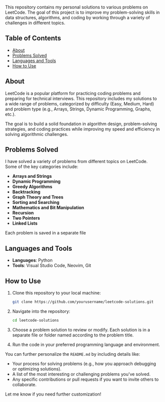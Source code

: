 This repository contains my personal solutions to various problems on LeetCode. The goal of this project is to improve my problem-solving skills in data structures, algorithms, and coding by working through a variety of challenges in different topics.

## Table of Contents

- [About](#about)
- [Problems Solved](#problems-solved)
- [Languages and Tools](#languages-and-tools)
- [How to Use](#how-to-use)


## About

LeetCode is a popular platform for practicing coding problems and preparing for technical interviews. This repository includes my solutions to a wide range of problems, categorized by difficulty (Easy, Medium, Hard) and problem type (e.g., Arrays, Strings, Dynamic Programming, Graphs, etc.). 

The goal is to build a solid foundation in algorithm design, problem-solving strategies, and coding practices while improving my speed and efficiency in solving algorithmic challenges.

## Problems Solved

I have solved a variety of problems from different topics on LeetCode. Some of the key categories include:

- **Arrays and Strings**  
- **Dynamic Programming**  
- **Greedy Algorithms**  
- **Backtracking**  
- **Graph Theory and Trees**  
- **Sorting and Searching**  
- **Mathematics and Bit Manipulation**  
- **Recursion**  
- **Two Pointers**  
- **Linked Lists**

Each problem is saved in a separate file

## Languages and Tools

- **Languages**: Python
- **Tools**: Visual Studio Code, Neovim, Git

## How to Use

1. Clone this repository to your local machine:
   ```bash
   git clone https://github.com/yourusername/leetcode-solutions.git
   ```

2. Navigate into the repository:
   ```bash
   cd leetcode-solutions
   ```

3. Choose a problem solution to review or modify. Each solution is in a separate file or folder named according to the problem title.

4. Run the code in your preferred programming language and environment.


You can further personalize the `README.md` by including details like:

- Your process for solving problems (e.g., how you approach debugging or optimizing solutions).
- A list of the most interesting or challenging problems you've solved.
- Any specific contributions or pull requests if you want to invite others to collaborate.

Let me know if you need further customization!
